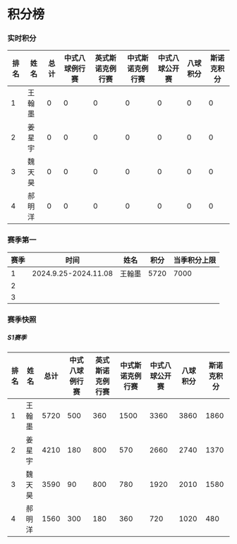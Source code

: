# 积分榜

### 实时积分

| 排名 | 姓名   | 总计    | 中式八球例行赛  | 英式斯诺克例行赛   | 中式斯诺克例行赛  | 中式八球公开赛   | 八球积分 | 斯诺克积分 |
| ---- | ------ | ------ | -------------- | ---------------- | ---------------- | -------------- | -------------- | -------------- |
| 1    | 王翰墨 | 0   | 0            | 0              | 0             | 0           | 0       | 0       |
| 2    | 姜星宇 | 0 | 0              | 0              | 0              | 0          | 0       | 0       |
| 3    | 魏天昊 | 0  | 0             | 0              | 0              | 0          | 0   | 0       |
| 4    | 郝明洋 | 0 | 0            | 0              | 0              | 0          | 0      | 0        |

### 赛季第一

| 赛季 | 时间       | 姓名 | 积分 | 当季积分上限 |
| ---- | ---------- | ---- | ---- | ------------ |
| 1    | 2024.9.25-2024.11.08 | 王翰墨 | 5720 | 7000         |
| 2    |            |      |      |              |
| 3    |            |      |      |              |

### 赛季快照

##### S1赛季

| 排名 | 姓名   | 总计 | 中式八球例行赛 | 英式斯诺克例行赛 | 中式斯诺克例行赛 | 中式八球公开赛 | 八球积分 | 斯诺克积分 |
| ---- | ------ | ---- | -------------- | ---------------- | ---------------- | -------------- | -------- | ---------- |
| 1    | 王翰墨 | 5720 | 500            | 360              | 1500             | 3360           | 3860     | 1860       |
| 2    | 姜星宇 | 4210 | 180            | 800              | 570              | 2660           | 2740     | 1370       |
| 3    | 魏天昊 | 3590 | 90             | 800              | 780              | 1920           | 2010     | 1580       |
| 4    | 郝明洋 | 1560 | 300            | 180              | 360              | 720            | 1020     | 480        |

